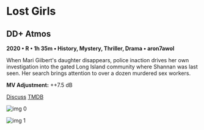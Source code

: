 # Lost Girls

## DD+ Atmos

**2020 • R • 1h 35m • History, Mystery, Thriller, Drama • aron7awol**

When Mari Gilbert's daughter disappears, police inaction drives her own investigation into the gated Long Island community where Shannan was last seen. Her search brings attention to over a dozen murdered sex workers.

**MV Adjustment:** ++7.5 dB

[Discuss](https://www.avsforum.com/threads/bass-eq-for-filtered-movies.2995212/post-59387352)  [TMDB](567970)

![img 0](https://i.imgur.com/B4fE5L1.jpg)

![img 1](https://i.imgur.com/pfJTtkI.png)

